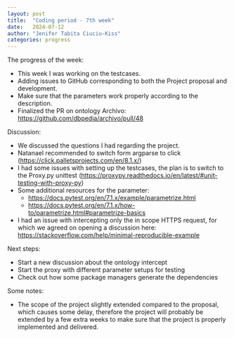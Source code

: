 ```yaml
---
layout: post
title:  "Coding period - 7th week"
date:   2024-07-12
author: "Jenifer Tabita Ciuciu-Kiss"	
categories: progress
---
```




The progress of the week:
- This week I was working on the testcases. 
- Adding issues to GitHub corresponding to both the Project proposal and development.
- Make sure that the parameters work properly according to the description.
- Finalized the PR on ontology Archivo: https://github.com/dbpedia/archivo/pull/48


Discussion:
- We discussed the questions I had regarding the project.
- Natanael recommended to switch form argparse to click (https://click.palletsprojects.com/en/8.1.x/)
- I had some issues with setting up the testcases, the plan is to switch to the Proxy.py unittest (https://proxypy.readthedocs.io/en/latest/#unit-testing-with-proxy-py)
- Some additional resources for the parameter: 
    - https://docs.pytest.org/en/7.1.x/example/parametrize.html
    - https://docs.pytest.org/en/7.1.x/how-to/parametrize.html#parametrize-basics
- I had an issue with intercepting only the in scope HTTPS request, for which we agreed on opening a discussion here: https://stackoverflow.com/help/minimal-reproducible-example


Next steps:
- Start a new discussion about the ontology intercept
- Start the proxy with different parameter setups for testing
- Check out how some package managers generate the dependencies


Some notes:
- The scope of the project slightly extended compared to the proposal, which causes some delay, therefore the project will probably be extended by a few extra weeks to make sure that the project is properly implemented and delivered.

